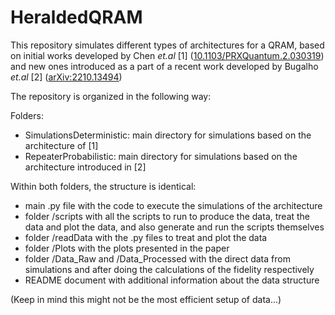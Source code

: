 # HeraldedQRAM

This repository simulates different types of architectures for a QRAM, based on initial works developed by Chen _et.al_ [1] ([10.1103/PRXQuantum.2.030319](https://www.doi.org/10.1103/PRXQuantum.2.030319)) and new ones introduced as a part of a recent work developed by Bugalho _et.al_ [2] ([arXiv:2210.13494](https://arxiv.org/abs/2210.13494))

The repository is organized in the following way:

Folders:
- SimulationsDeterministic: main directory for simulations based on the architecture of [1]
- RepeaterProbabilistic: main directory for simulations based on the architecture introduced in [2]

Within both folders, the structure is identical:
- main .py file with the code to execute the simulations of the architecture
- folder /scripts with all the scripts to run to produce the data, treat the data and plot the data, and also generate and run the scripts themselves
- folder /readData with the .py files to treat and plot the data
- folder /Plots with the plots presented in the paper
- folder /Data_Raw and /Data_Processed with the direct data from simulations and after doing the calculations of the fidelity respectively
- README document with additional information about the data structure



(Keep in mind this might not be the most efficient setup of data...)
